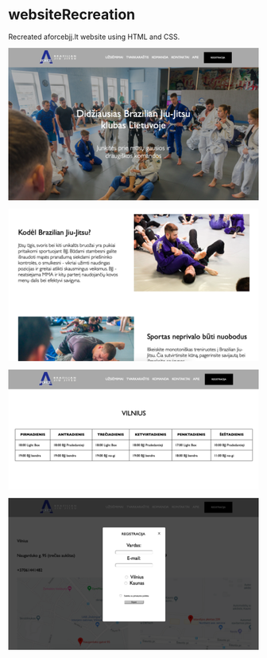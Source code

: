 # websiteRecreation

Recreated aforcebjj.lt website using HTML and CSS.

![](images/1.png)

![](images/2.png)

![](images/3.png)

![](images/4.png)
